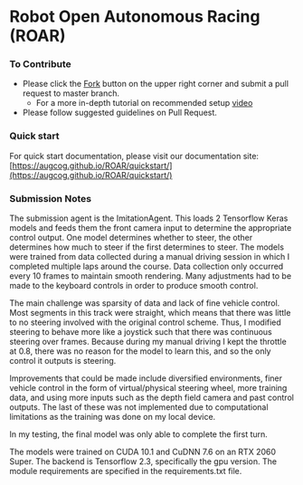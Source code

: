 # Robot Open Autonomous Racing (ROAR)

### To Contribute

- Please click the [Fork](https://docs.github.com/en/free-pro-team@latest/github/getting-started-with-github/fork-a-repo) button on the upper right corner and submit a pull request to master branch.
  - For a more in-depth tutorial on recommended setup [video](https://youtu.be/VA13dAZ9iAw)
- Please follow suggested guidelines on Pull Request.

### Quick start

For quick start documentation, please visit our documentation site: [https://augcog.github.io/ROAR/quickstart/](https://augcog.github.io/ROAR/quickstart/)

### Submission Notes

The submission agent is the ImitationAgent. This loads 2 Tensorflow Keras models and feeds them the front camera input to determine the appropriate control output. One model determines whether to steer, the other determines how much to steer if the first determines to steer. The models were trained from data collected during a manual driving session in which I completed multiple laps around the course. Data collection only occurred every 10 frames to maintain smooth rendering. Many adjustments had to be made to the keyboard controls in order to produce smooth control.

The main challenge was sparsity of data and lack of fine vehicle control. Most segments in this track were straight, which means that there was little to no steering involved with the original control scheme. Thus, I modified steering to behave more like a joystick such that there was continuous steering over frames. Because during my manual driving I kept the throttle at 0.8, there was no reason for the model to learn this, and so the only control it outputs is steering.

Improvements that could be made include diversified environments, finer vehicle control in the form of virtual/physical steering wheel, more training data, and using more inputs such as the depth field camera and past control outputs. The last of these was not implemented due to computational limitations as the training was done on my local device.

In my testing, the final model was only able to complete the first turn.

The models were trained on CUDA 10.1 and CuDNN 7.6 on an RTX 2060 Super. The backend is Tensorflow 2.3, specifically the gpu version. The module requirements are specified in the requirements.txt file.
